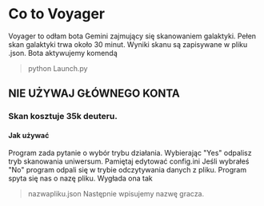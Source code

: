 # Co to Voyager
Voyager to odłam bota Gemini zajmujący się skanowaniem galaktyki. Pełen skan galaktyki trwa około 30 minut. Wyniki skanu są zapisywane w pliku .json.
Bota aktywujemy komendą 
> python Launch.py
## NIE UŻYWAJ GŁÓWNEGO KONTA
### Skan kosztuje 35k deuteru.
#### Jak używać
Program zada pytanie o wybór trybu działania. Wybierając "Yes" odpalisz tryb skanowania uniwersum. Pamiętaj edytować config.ini
Jeśli wybrałeś "No" program odpali się w trybie odczytywania danych z pliku.
Program spyta się nas o nazę pliku. Wygłada ona tak
>nazwapliku.json
Następnie wpisujemy nazwę gracza.
